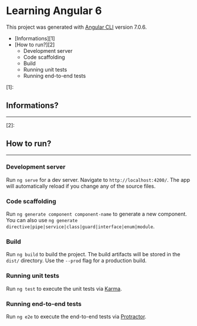 # Learning Angular 6

This project was generated with [Angular CLI](https://github.com/angular/angular-cli) version 7.0.6.


 - [Informations][1]
 - [How to run?][2]
    - Development server
    - Code scaffolding
    - Build
    - Running unit tests
    - Running end-to-end tests

[1]:
## Informations?
----------


[2]:
## How to run?
----------

### Development server
Run `ng serve` for a dev server. Navigate to `http://localhost:4200/`. The app will automatically reload if you change any of the source files.

### Code scaffolding
Run `ng generate component component-name` to generate a new component. You can also use `ng generate directive|pipe|service|class|guard|interface|enum|module`.

### Build
Run `ng build` to build the project. The build artifacts will be stored in the `dist/` directory. Use the `--prod` flag for a production build.

### Running unit tests
Run `ng test` to execute the unit tests via [Karma](https://karma-runner.github.io).

### Running end-to-end tests
Run `ng e2e` to execute the end-to-end tests via [Protractor](http://www.protractortest.org/).

